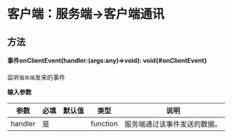 <script setup>
import '/style.css'
</script>

# 客户端：服务端->客户端通讯

## 方法

#### <font id="API" /><font id="Event" >事件</font>onClientEvent(<font id="Type">handler:(args:any)=>void</font>)<font id="Type">: void</font>{#onClientEvent}

监听`服务端`发来的事件

**输入参数**

| **参数** | **必填** | **默认值** | **类型** | **说明**                     |
| -------- | -------- | ---------- | -------- | ---------------------------- |
| handler  | 是       |            | function | 服务端通过该事件发送的数据。 |
